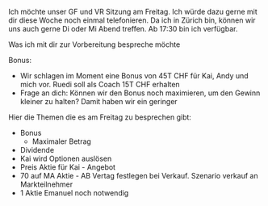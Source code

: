 Ich möchte unser GF und VR Sitzung am Freitag. Ich würde dazu gerne mit dir diese Woche noch einmal telefonieren. Da ich in Zürich bin, können wir uns auch gerne Di oder Mi Abend treffen. Ab  17:30 bin ich verfügbar.

Was ich mit dir zur Vorbereitung bespreche möchte

Bonus:
- Wir schlagen im Moment eine Bonus von 45T CHF für Kai, Andy und mich vor. Ruedi soll als Coach 15T CHF erhalten
- Frage an dich: Können wir den Bonus noch maximieren, um den Gewinn kleiner zu halten? Damit haben wir ein geringer 

Hier die Themen die es am Freitag zu besprechen gibt:

- Bonus
	- Maximaler Betrag
- Dividende
- Kai wird Optionen auslösen
- Preis Aktie für Kai - Angebot
- 70 auf MA Aktie - AB Vertag festlegen bei Verkauf. Szenario verkauf an Markteilnehmer
- 1 Aktie Emanuel noch notwendig